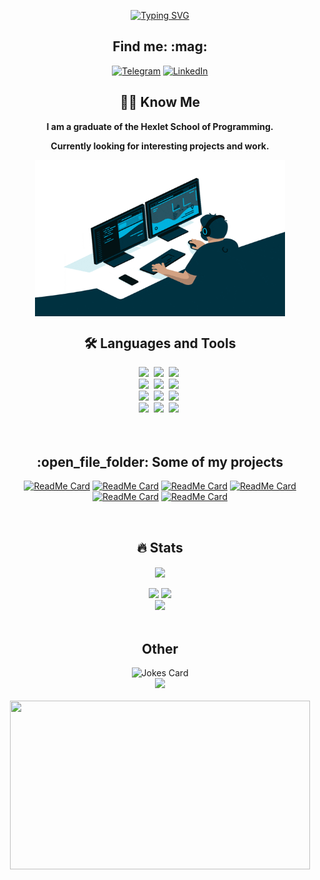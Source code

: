 <p align="center">
   <a href="https://git.io/typing-svg"><img src="https://readme-typing-svg.demolab.com?font=Righteous&size=60&pause=1000&color=bf91f3&center=true&vCenter=true&width=800&height=100&lines=Hello%2C+My+name+is+Artem.;I+am+a+frontend+developer.;Feel+free+to+look+around." alt="Typing SVG" /></a>
</p>

<h2 align="center">Find me: :mag:</h2>

<div align="center">
<a href="https://t.me/JS_NinjaNN" target="_blank"><img alt="Telegram" 
src="https://img.shields.io/badge/-Telegram-black.svg?&style=for-the-badge&logo=Telegram&logoColor=white" /></a>
<a href="https://www.linkedin.com/in/artem-moiseenko-71ab62261/" target="_blank"><img alt="LinkedIn" 
src="https://img.shields.io/badge/linkedin-%2312100E.svg?&style=for-the-badge&logo=linkedin&logoColor=blue" /></a>
</div>

<h2 align="center"> 👨‍💻 Know Me </h2>
<div align="center">
   <p><b>I am a graduate of the Hexlet School of Programming.</b></p>
   <p><b>Currently looking for interesting projects and work.</b></p>
   <img align="center" src="images/coder.gif" width="400" height="250"/>
</div>
<h2 align="center"> 🛠️ Languages and Tools</h2>

<div align="center">
  <img src="https://readme-components.vercel.app/api?component=logo&fill=black&logo=HTML5&svgfill=E34F26">&nbsp;
  <img src="https://readme-components.vercel.app/api?component=logo&fill=black&logo=CSS3&svgfill=1572B6">&nbsp;
  <img src="https://readme-components.vercel.app/api?component=logo&fill=black&logo=JavaScript&svgfill=F7DF1E">&nbsp;
  <br>
  <img src="https://readme-components.vercel.app/api?component=logo&fill=black&logo=react&animation=spin&svgfill=61DAFB">&nbsp;
  <img src="https://readme-components.vercel.app/api?component=logo&fill=black&logo=redux&animation=spin&svgfill=6540a0">&nbsp;
  <img src="https://readme-components.vercel.app/api?component=logo&fill=black&logo=TypeScript&svgfill=017acc">&nbsp;
  <br>
  <img src="https://readme-components.vercel.app/api?component=logo&fill=black&logo=ESLint&svgfill=4c33c1">&nbsp;
  <img src="https://readme-components.vercel.app/api?component=logo&fill=black&logo=webpack&svgfill=75afcc">&nbsp;
  <img src="https://readme-components.vercel.app/api?component=logo&fill=black&logo=JQuery&svgfill=78cff5">&nbsp;
  <br>
  <img src="https://readme-components.vercel.app/api?component=logo&fill=black&logo=git&svgfill=181717">&nbsp;
  <img src="https://readme-components.vercel.app/api?component=logo&fill=black&logo=jest&svgfill=C21325">&nbsp;
  <img src="https://readme-components.vercel.app/api?component=logo&fill=black&logo=Sass&svgfill=cc6699">&nbsp;
</div>
<br><br>

<h2 align="center">:open_file_folder: Some of my projects</h2>
<div align="center">

   [![ReadMe Card](https://github-readme-stats.vercel.app/api/pin/?username=JS-NinjaNN&repo=Hexlet-chat&theme=tokyonight)](https://github.com/JS-NinjaNN/Hexlet-chat)
   [![ReadMe Card](https://github-readme-stats.vercel.app/api/pin/?username=JS-NinjaNN&repo=Task-manager&theme=tokyonight)](https://github.com/JS-NinjaNN/Task-manager)
   [![ReadMe Card](https://github-readme-stats.vercel.app/api/pin/?username=JS-NinjaNN&repo=rss-reader&theme=tokyonight)](https://github.com/JS-NinjaNN/rss-reader)
   [![ReadMe Card](https://github-readme-stats.vercel.app/api/pin/?username=JS-NinjaNN&repo=Page-loader&theme=tokyonight)](https://github.com/JS-NinjaNN/Page-loader)
   [![ReadMe Card](https://github-readme-stats.vercel.app/api/pin/?username=JS-NinjaNN&repo=GenDiff&theme=tokyonight)](https://github.com/JS-NinjaNN/GenDiff)
   [![ReadMe Card](https://github-readme-stats.vercel.app/api/pin/?username=JS-NinjaNN&repo=Brain-Games&theme=tokyonight)](https://github.com/JS-NinjaNN/Brain-Games)
</div>
<br>
<h2 align="center"> 🔥 Stats </h2>
<div align="center">
<img align="center" src="http://github-profile-summary-cards.vercel.app/api/cards/profile-details?username=JS-NinjaNN&theme=tokyonight" />
</div>
<br>
<div align="center">
<img src="http://github-profile-summary-cards.vercel.app/api/cards/repos-per-language?username=JS-NinjaNN&theme=tokyonight" />
<img src="http://github-profile-summary-cards.vercel.app/api/cards/stats?username=JS-NinjaNN&theme=tokyonight" />
<br>
<img src="https://www.codewars.com/users/JS-Samurai/badges/large" />
</div>
<br>
<h2 align="center"> Other </h2>
<div align="center">
<img src="https://readme-jokes.vercel.app/api?theme=tokyonight" alt="Jokes Card" />
</div>
<div align="center">
<img src="https://quotes-github-readme.vercel.app/api?type=vertical&theme=tokyonight" />
</div>
<br>
<div align="center">
   <img src="images/samurai.gif" width="480" height="270" />
</div>
